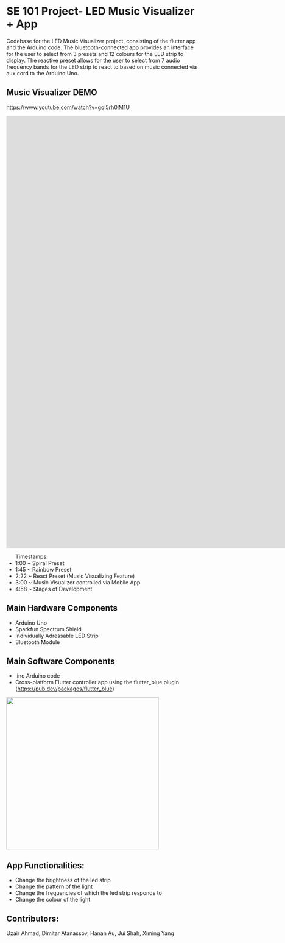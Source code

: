 # SE 101 Project- LED Music Visualizer + App

Codebase for the LED Music Visualizer project, consisting of the flutter app and the Arduino code. The bluetooth-connected app provides an interface for the user to select from 3 presets and 12 colours for the LED strip to display. The reactive preset allows for the user to select from 7 audio frequency bands for the LED strip to react to based on music connected via aux cord to the Arduino Uno.
## Music Visualizer DEMO
https://www.youtube.com/watch?v=gql5rh0lM1U
<iframe width="2537" height="1136" src="https://www.youtube.com/embed/gql5rh0lM1U" frameborder="0" allow="accelerometer; autoplay; clipboard-write; encrypted-media; gyroscope; picture-in-picture" allowfullscreen></iframe>
<ul> Timestamps:
  <li>1:00 ~ Spiral Preset</li>
  <li>1:45 ~ Rainbow Preset</li>
  <li>2:22 ~ React Preset (Music Visualizing Feature) </li>
  <li>3:00 ~ Music Visualizer controlled via Mobile App</li>
  <li>4:58 ~ Stages of Development</li>
</ul>

## Main Hardware Components

- Arduino Uno
- Sparkfun Spectrum Shield
- Individually Adressable LED Strip
- Bluetooth Module

## Main Software Components

- .ino Arduino code
- Cross-platform Flutter controller app using the flutter_blue plugin (https://pub.dev/packages/flutter_blue)
<img src="screenshots/appMainPage.png" width="400">

## App Functionalities:

- Change the brightness of the led strip
- Change the pattern of the light
- Change the frequencies of which the led strip responds to
- Change the colour of the light

## Contributors:

Uzair Ahmad, Dimitar Atanassov, Hanan Au, Jui Shah, Ximing Yang
